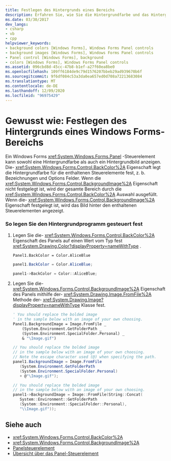 ```yaml
---
title: Festlegen des Hintergrunds eines Bereichs
description: Erfahren Sie, wie Sie die Hintergrundfarbe und das Hintergrundbild eines Windows Forms Panel mit dem Designer festlegen.
ms.date: 03/30/2017
dev_langs:
- csharp
- vb
- cpp
helpviewer_keywords:
- background colors [Windows Forms], Windows Forms Panel controls
- background images [Windows Forms], Windows Forms Panel controls
- Panel control [Windows Forms], background
- colors [Windows Forms], Windows Forms Panel controls
ms.assetid: 096cbd8d-45cc-47b8-b1ef-a27f60ea8be0
ms.openlocfilehash: 109ff6184de9c79d1576207bbeb29ad939670b6f
ms.sourcegitcommit: 9f6df084c53a3da0ea657ed0d708a72213683084
ms.translationtype: MT
ms.contentlocale: de-DE
ms.lasthandoff: 12/09/2020
ms.locfileid: "96975429"
---
```

# <a name="how-to-set-the-background-of-a-windows-forms-panel"></a>Gewusst wie: Festlegen des Hintergrunds eines Windows Forms-Bereichs
Ein Windows Forms <xref:System.Windows.Forms.Panel> -Steuerelement kann sowohl eine Hintergrundfarbe als auch ein Hintergrundbild anzeigen. Die- <xref:System.Windows.Forms.Control.BackColor%2A> Eigenschaft legt die Hintergrundfarbe für die enthaltenen Steuerelemente fest, z. b. Bezeichnungen und Options Felder. Wenn die <xref:System.Windows.Forms.Control.BackgroundImage%2A> Eigenschaft nicht festgelegt ist, wird der gesamte Bereich durch die <xref:System.Windows.Forms.Control.BackColor%2A> Auswahl ausgefüllt. Wenn die- <xref:System.Windows.Forms.Control.BackgroundImage%2A> Eigenschaft festgelegt ist, wird das Bild hinter den enthaltenen Steuerelementen angezeigt.  
  
### <a name="to-set-the-background-programmatically"></a>So legen Sie den Hintergrundprogramm gesteuert fest  
  
1. Legen Sie die- <xref:System.Windows.Forms.Control.BackColor%2A> Eigenschaft des Panels auf einen Wert vom Typ fest <xref:System.Drawing.Color?displayProperty=nameWithType> .  
  
    ```vb  
    Panel1.BackColor = Color.AliceBlue  
    ```  
  
    ```csharp  
    panel1.BackColor = Color.AliceBlue;  
    ```  
  
    ```cpp  
    panel1->BackColor = Color::AliceBlue;  
    ```  
  
2. Legen Sie die- <xref:System.Windows.Forms.Control.BackgroundImage%2A> Eigenschaft des Panels mithilfe der- <xref:System.Drawing.Image.FromFile%2A> Methode der- <xref:System.Drawing.Image?displayProperty=nameWithType> Klasse fest.  
  
    ```vb  
    ' You should replace the bolded image
    ' in the sample below with an image of your own choosing.  
    Panel1.BackgroundImage = Image.FromFile _  
        (System.Environment.GetFolderPath _  
        (System.Environment.SpecialFolder.Personal) _  
        & "\Image.gif")  
    ```  
  
    ```csharp  
    // You should replace the bolded image
    // in the sample below with an image of your own choosing.  
    // Note the escape character used (@) when specifying the path.  
    panel1.BackgroundImage = Image.FromFile  
       (System.Environment.GetFolderPath  
       (System.Environment.SpecialFolder.Personal)  
       + @"\Image.gif");  
    ```  
  
    ```cpp  
    // You should replace the bolded image
    // in the sample below with an image of your own choosing.  
    panel1->BackgroundImage = Image::FromFile(String::Concat(  
       System::Environment::GetFolderPath  
       (System::Environment::SpecialFolder::Personal),  
       "\\Image.gif"));  
    ```  
  
## <a name="see-also"></a>Siehe auch

- <xref:System.Windows.Forms.Control.BackColor%2A>
- <xref:System.Windows.Forms.Control.BackgroundImage%2A>
- [Panelsteuerelement](panel-control-windows-forms.md)
- [Übersicht über das Panel-Steuerelement](panel-control-overview-windows-forms.md)
